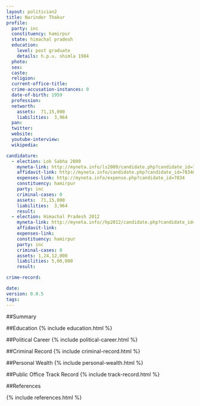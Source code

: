 ```yaml
---
layout: politician2
title: Narinder Thakur
profile: 
  party: inc
  constituency: hamirpur
  state: himachal pradesh
  education: 
    level: post graduate
    details: h.p.u. shimla 1984
  photo: 
  sex: 
  caste: 
  religion: 
  current-office-title: 
  crime-accusation-instances: 0
  date-of-birth: 1959
  profession: 
  networth: 
    assets:  71,15,000
    liabilities:  3,964
  pan: 
  twitter: 
  website: 
  youtube-interview: 
  wikipedia: 

candidature: 
  - election: Lok Sabha 2009
    myneta-link: http://myneta.info/ls2009/candidate.php?candidate_id=7834
    affidavit-link: http://myneta.info/candidate.php?candidate_id=7834&scan=original
    expenses-link: http://myneta.info/expense.php?candidate_id=7834
    constituency: hamirpur 
    party: inc
    criminal-cases: 0
    assets:  71,15,000
    liabilities:  3,964
    result:  
  - election: Himachal Pradesh 2012
    myneta-link: http://myneta.info//hp2012/candidate.php?candidate_id=484
    affidavit-link: 
    expenses-link: 
    constituency: hamirpur 
    party: inc
    criminal-cases: 0
    assets: 1,24,12,000
    liabilities: 5,00,000
    result:  

crime-record: 

date: 
version: 0.0.5
tags: 
---
```

##Summary


##Education
{% include education.html %}


##Political Career
{% include political-career.html %}


##Criminal Record
{% include criminal-record.html %}


##Personal Wealth
{% include personal-wealth.html %}


##Public Office Track Record
{% include track-record.html %}


##References


{% include references.html %}